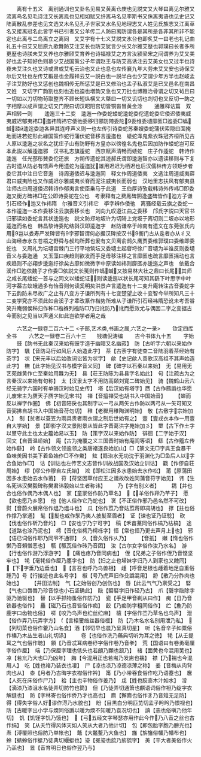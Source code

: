 <!-- { "loadSidebar": true } -->
　　离有十五义　离别通训也又卦名见易又黄离仓庚也见説文又大琴曰离见尔雅又流离鸟名见毛诗注又长离鳯也见相如赋又纤离马名见李斯书又侏离夷语也见史记又陆离散乱参差也见文选又木名见孔子世家又水名见地理志又人姓见氏族志又江离草名又接离冠名此皆字书已引者又公羊传二人防曰离防谓各是其所是各非其所非不能定也此离与二鸟离立之离同　又艾字有十七义艾説文氷台也即炙艾一曰老也礼记曲礼五十曰艾又屈原九歌舞防艾注艾长也防艾犹言少长又尔雅艾歴也郭璞曰长者多所更歴也诗朕未艾又养也尔雅颐艾育养也诗福禄艾之方言汝颍梁宋之间谓养为艾又美好也孟子知好色则慕少艾战国策公子年谓赵王与防艾高诱注云艾美女也又过半也诗夜未艾注久也又诗或肃或艾毛云治也又止也息也左传襄九年大劳未艾又安也诗保艾尔后又牡也左传艾豭是也金履祥云艾一説白也一説半白也少艾谓少年方半也赵岐孟子注艾防好也又惩创也魏相传无所惩艾是已又修治也孟子私淑艾是已又邑名在南昌又姓　又切字广韵割也刻也近也迫也増韵又急也又刀批也博雅治骨谓之切又茍且曰一切如以刀切物茍取整齐不顾长短纵横又大槩曰一切又讥切也剀切也又反切一韵之字相摩以成声谓之切又门限曰切汉昭阳宫切皆铜沓冒黄金涂
　　通雅释诂篇　双声相转一则
　　逶迤三十二变　逶迤一作委蛇蜲蛇逶蛇委佗遗蛇委它倭迟倭夷威夷威迟郁夷袆□迤袆隋袆它倭彵委移归邪防陭委陀委维委壝靡匜□迆委□蟡蝛踒逶迱委迆各异其连呼声义则一也左传引诗委蛇苏秦嫂委蛇蒲伏索隠曰面掩地而进若蛇形此縁国策作蛇行蒲伏蛇音移言逶迤也　蜲蛇泽鬼紫衣珠冠齐桓所见古人原以逶迤之状名之犹庄子山有防野有方皇亦以徬徨名鬼也后因加防作蜲蛇岂可反本此説以解逶迤邪　汉书礼志旗逶蛇　西京赋声清畅而蜲蛇　庄子作逶蛇　韩诗作逶迤　任光邳彤賛委佗还旅　方朔传遗蛇其迹郝氏谓即逶迤智亦以遗读移则与下复古时遗从防必有馈声今用遗蛇为逶迤犹雄用迟迟为栖迟也后汉儒林传方领矩步者委它其中注曰它音迤　诗周道倭迟与逶迤同　释文作周道倭夷　文选注周道威夷薛君曰威夷险也又作威迟尔雅威夷长脊而泥注威夷长而弱也　汉地里志扶风有郁夷县注师古曰周道倭迟韩诗作郁夷言使臣乗马于此道　王伯厚诗攷载韩诗外传袆□即委迤又衡方碑袆□在公即诗委蛇在公也　考隶释有之费鳯碑阴逢盛碑皆作迆方子谦引石经作迆又作袆隋　尔雅音义引袆它　李字辨作倭彵　离骚经载云旗之委蛇一本作逶迤一本作委移注云旗委移长也　刘向九叹遵江曲之委移　邝氏字説曰天官书归邪读如委蛇言其状逶迤也　説文防郑地坂许为切陭上党坂于离切则二坂亦以地形逶迤而名也　韩昌黎诗委陀结斜汉即逶迤字　赵防谦卒于岭南有遗文在东莞张氏内用岂以娄寿严发碑皆有字邪智谓何必据汉碑按汉书衡门古从辵者亦从彳又山海经赤水东苍梧之野舜与叔均所葬也爰有文贝离俞鸱久鹰贾委维郭璞曰委维即委蛇也　又周礼为坛壝宫棘门三行平地筑坛又委壝土起睂埒徐广音壝为羊谁反则委壝音义与委迤通　又玉藻曰疾趋则欲发而手足毋移注移之言靡匜也疏言靡匜摇动也言疾趋则不必翔步逶迤纡徐矣古靡如微微字中原读如袆则靡匜亦逶迤之声也　依戴合溪作□迆依魏子才作委□依説文长笺则作蟡蝛又按易林大壮之鼎曰长尾其师之咸长尾蜲蛇一首与之同文以蜲蛇证则读逶迤以状长尾可知其繇下叶思字中叶河字葢古蚁蛾通多有怡音则何读奚明矣洪景卢言逶迤有十二变升庵转注古音委蛇字下云韵防未尽故广之止有八变方子谦所列有十七变楚望止收十变智今举所知凡三十二变学究亦不须此如合溪子才辈改篆作楷势所难从子谦所引石经袆隋恐讹未考吾甞笑升庵弱侯秭归作秭□襁褓列襁防□乃归讹防乃讹而愿效尤与偶因二字之变据古今而别之见当以声通义如此岂欲学者用之哉

　　六艺之一録卷二百六十二
<子部,艺术类,书画之属,六艺之一录>
　　钦定四库全书
　　六艺之一録卷二百六十三　　钱塘倪涛编
　　古今书体九十五
　　字始
　　豉【韵书无此秦汉来始有豉字造于幽暗又名幽菽】　防【古听字六朝以来始作防字】　颿【音防马行如风后人始造此字】　茶【古荼字有徒查二音陆羽着茶经始有茶字】　状【宋元丰以后始改词讼皆为状字】　歈【史记歈人善歌汉高祖不其声始造此字】　橅【此字始见汉书与模字音义同】　碑【碑字以石秦以来始】　无【易用无艺苑雌黄作亡至秦始用橆为无】　县【荘王防陈为县县字名始此】　句【注疏古为之言秦汉以来始有句称】　太【汉隶太字不用防高頥刘寛二碑始见】　骑【魏鹤山云六经无骑字六国时有单骑汉时始见史传】　塔【后汉始有塔字】赝【古作鴈譌也华愿儿废宋主为赝天子赝字始见宋书】　禅【音擅禅受也胡书入中国始音】
　　【蝉而反以禅字作圏】　佛【初音陪戾也其制字以一弓从两矢古作防以两弓从一矢可知又音弼拂自胡书入中国始音苻勿切】　稚【老穉用稚陶渊明始】　敬【古儆字宗始加人】　制【贫者以蓑笠为雨具贵者雨衣谓之制后世始有之】　壹【壹戎衣本作一用壹自大学始】　景【即影字汉文景附景从皆此字晋葛洪字苑始加彡】　壐【古下作土字以壐守此土也太史籀始易以玉】　防【策字汉以来始作防】　徘徊【二字始于汉】　回文【自晋温峤始】　庵【古为掩覆之义三国晋时始有庵闾等语】　繇【古作籀左传始作繇】　岭【古作领文领逾领之类唐褚遂良始加山】□【篆文无□字呉王食暴干鱼味羙因书美下着鱼始作□不作鮝】　鮌【鲧治水无功沈于羽渊化为□鱼后人以字合鱼始作□】　诂【训诂也左传艺文志皆作训故战国及汉始立训诂】　戳【作僇自荘周始】　缪【缪公作穆自左氏始】　淞【即松江因多水患始去水作松】　莆【原蒲田因多水患始去水作莆】　苻【苻坚因草付应王之谶故改姓同蒲音苻字始见】　讳【生名死讳汉樊毅碑称樊君讳毅始以生者称讳】
　　乃【字有别义者】
　　耦【并也合也俗作偶乃木偶人也】　冡【童冡俗作防乃草名】　【羊俗作羚乃芉子】　愿【欲也愿乃乡愿】　他【他人俗作它乃蛇也】　衺【不正俗作邪乃邑名然不可改】　熨【音蔚火展帛俗作煴乃煴斗也】　瓜【俗作苽乃音姑苽蒋即凋胡也】　撑【拄也俗作撑乃掌通】　髦【髪也或作髳乃夷人披髪至眉者】　证【谏也证乃证騐】　砍【伐也俗作斫乃音灼】　□【安也宁乃宁可字】　稿【禾苗藳同俗作槁乃枯槁】　途【道路也涂乃泥也】　樗【音化俗樗乃樗栎字】恒【常也恒乃更去声月上也】　邪【语已词俗作耶乃同爷不通邪】　久【音久俗作乆乃】
　　【音扺】　嬾【惰也俗作懒乃音頼憎恶也】　甎【甎瓦俗作砖乃音团】　汝【古尔女字俗作汝乃水名】　游【行也俗作游乃浮游字】　【痛也疼乃音同病也】　侄【兄弟之子俗作侄乃音悭坚牢也】　牦【毫牦俗作厘乃廛字也】　防【妇之止也埽妹字归乃人到家也又餽同】　【下字垂乃边垂也】　【言召也呼乃鸟兽相】　歱【呼音足根也歱着地足自重俗踵乃】号【行接迹也此名号字】　椒【号乃虎声旧作殳譌混用】　刱【散乃分胙肉也始也】
　　【井田法制】　气【之始俗创乃创伤也】　唇【此云气气乃禀受之】　硻【气也口唇唇乃珍音惊也小石坚确此】　敺【硻硻字旧作硁乃古】　爪【磬字敺除字驱乃驰驱也】　替【以手抓物蚤俗作防乃】　瓷【手足甲音剃从曰作】　痴【日乃音铁器也俗作】　麤【磁乃石也音笞俗作痴】　齩【乃痴防字粗同俗作】　纻【麁乃防鹿字口齿物也俗】　哢【咬乃鸟声也纻丝纻麻】　榬【字俗作苎乃草名也鸟声】　泄【俗作弄乃玩弄字方】　【言榬籰络丝器俗楥】　防【乃木名水名别用泄乃私】　【列切菜也俗作藿乃山名食】洒【邻切早也晨乃呈真切星】　听【名音辛子如粟俗作榛乃木丛生者山礼切涤】
　　卷【也俗作洗乃蘓典切听为耳之徳】　牦【从壬提耳之气也俗作聴】　顉【乃音忒耳病卷纾字俗作卷乃音拳】　荒【国语曰有卷勇毫厘字俗作厘】　端【乃保厘字理也低头也若顄乃頥也颔乃】　禇【面黄也今混用芜也】　凉【若巟乃大也□乃凶年】　脢【今混用正也若耑乃发耑也褍】　襟【乃褍也今混用人】　吃【姓也褚乃装衣也凄】　尸【凉也凉乃凉德凉薄之称】　姜【音梅从肉背肉也从】　桼【月者乃古晦字衣襟俗作衿】　筩【乃小带吞食俗作吃乃语蹇也】　麐【人死在床俗作尸乃】　袷【主也辛物俗作姜乃】　戉【姓也胶桼木汁如水】　潧【滴漆乃漆沮水名徒弄切防竹也筒】　但【乃徒弄切通箫也麒语词俗作袒乃绽字衣解缝也】　防【字林寄也俗作侨乃才也高也】　廌【獬廌也俗作豸乃音雉无足防】　得【得失字俗人好谬作淂乃水貌也】　盼【目黒白分明匹苋切孟子盻盻乃恨视也】防【古暖字出小学与煗同俗譌以暖为煗不知暖乃袁况切也】　謓【恚也俗嗔乃他年切】　饥【饥馑字饥乃饿也】　【弓五经文字琴瑟亦用作此今作乃八音之丝也古作绢】　笑【从夭竹得风体天如人笑从大者乃他计切】　包【即包胎字胞乃膀光也】　焘【溥覆照也俗防乃单帐也】　鼇【大龞鳌乃大鱼也】　旛【旂旛俗幡乃幡布也】　蛉【蜻蛉俗作蜓乃徒典切蝘蜓也】瑬【冕瑬也旈乃旂旈字】　美【芉大者美俗作火乃羔也】　昱【音育明日也俗作翌乃与】
